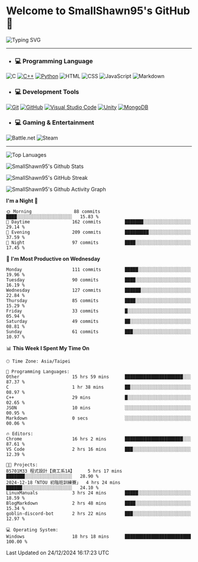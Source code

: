 # Welcome to SmallShawn95's GitHub 👋

![Typing SVG](https://readme-typing-svg.demolab.com/?lines=print("Hello,+world!");printf("Hello,+world!");cout+<<+"Hello,+world!";console.log("Hello,+world!")&center=true&vCenter=true&size=22&random=true)

***
<!-- https://shields.io/, https://simpleicons.org/ -->
* ### 💻 Programming Language
![C](https://img.shields.io/badge/-C-A8B9CC?style=flat-square&logo=c&logoColor=white)
[![C++](https://img.shields.io/badge/-C++-00599C?style=flat-square&logo=cplusplus)](https://cplusplus.com/)
[![Python](https://img.shields.io/badge/-Python-3776AB?style=flat-square&logo=python&logoColor=white)](https://www.python.org/)
![HTML](https://img.shields.io/badge/-HTML-E34F26?style=flat-square&logo=html5&logoColor=white)
![CSS](https://img.shields.io/badge/-CSS-1572B6?style=flat-square&logo=css3)
![JavaScript](https://img.shields.io/badge/-JavaScript-F7DF1E?style=flat-square&logo=javascript&logoColor=white)
![Markdown](https://img.shields.io/badge/-Markdown-000000?style=flat-square&logo=markdown)
* ### 💻 Development Tools
[![Git](https://img.shields.io/badge/-Git-f05032?style=flat-square&logo=git&logoColor=white)](https://git-scm.com/)
[![GitHub](https://img.shields.io/badge/-GitHub-181717?style=flat-square&logo=github)](https://github.com/)
[![Visual Studio Code](https://img.shields.io/badge/-Visual%20Studio%20Code-007ACC?style=flat-square&logo=visualstudiocode)](https://code.visualstudio.com/)
[![Unity](https://img.shields.io/badge/-Unity-000000?style=flat-square&logo=unity)](https://unity.com/)
[![MongoDB](https://img.shields.io/badge/-MongoDB-47A248?style=flat-square&logo=mongodb&logoColor=white)](https://www.mongodb.com/)
* ### 💻 Gaming & Entertainment
![Battle.net](https://img.shields.io/badge/-Battle.net-4381C3?style=flat-square&logo=battledotnet&logoColor=white)
![Steam](https://img.shields.io/badge/-Steam-000000?style=flat-square&logo=steam)
***

<!-- ![GitHub User's Stars](https://img.shields.io/github/stars/smallshawn95?color=orange&label=Stars&labelColor=yellow) -->
<!-- ![GitHub Followers](https://img.shields.io/github/followers/smallshawn95?color=orange&label=Followers&labelColor=FFDBAC) -->

![Top Lanuages](https://github-readme-stats.vercel.app/api/top-langs/?username=smallshawn95&theme=holi&layout=donut&size_weight=0.5&count_weight=0.5&exclude_repo=smallshawn95.github.io)

![SmallShawn95's Github Stats](https://github-readme-stats.vercel.app/api?username=smallshawn95&theme=holi&show_icons=true&rank_icon=github)

![SmallShawn95's GitHub Streak](https://streak-stats.demolab.com/?user=smallshawn95&theme=holi-theme&date_format=M%20j%5B%2C%20Y%5D)

![SmallShawn95's Github Activity Graph](https://github-readme-activity-graph.vercel.app/graph?username=smallshawn95&theme=tokyo-night)

<!-- ![SmallShawn95's WakaTime Stats](https://github-readme-stats.vercel.app/api/wakatime?username=smallshawn95) -->
<!-- ![Repositorie Card](https://github-readme-stats.vercel.app/api/pin/?username=smallshawn95&repo=Python-Discord-Bot-Course&theme=holi) -->
<!-- ![Repositorie Card](https://github-readme-stats.vercel.app/api/pin/?username=smallshawn95&repo=ZeroJudge-Code&theme=holi) -->

<!--START_SECTION:waka-->
**I'm a Night 🦉** 

```text
🌞 Morning                88 commits          ████░░░░░░░░░░░░░░░░░░░░░   15.83 % 
🌆 Daytime                162 commits         ███████░░░░░░░░░░░░░░░░░░   29.14 % 
🌃 Evening                209 commits         █████████░░░░░░░░░░░░░░░░   37.59 % 
🌙 Night                  97 commits          ████░░░░░░░░░░░░░░░░░░░░░   17.45 % 
```
📅 **I'm Most Productive on Wednesday** 

```text
Monday                   111 commits         █████░░░░░░░░░░░░░░░░░░░░   19.96 % 
Tuesday                  90 commits          ████░░░░░░░░░░░░░░░░░░░░░   16.19 % 
Wednesday                127 commits         ██████░░░░░░░░░░░░░░░░░░░   22.84 % 
Thursday                 85 commits          ████░░░░░░░░░░░░░░░░░░░░░   15.29 % 
Friday                   33 commits          █░░░░░░░░░░░░░░░░░░░░░░░░   05.94 % 
Saturday                 49 commits          ██░░░░░░░░░░░░░░░░░░░░░░░   08.81 % 
Sunday                   61 commits          ███░░░░░░░░░░░░░░░░░░░░░░   10.97 % 
```


📊 **This Week I Spent My Time On** 

```text
🕑︎ Time Zone: Asia/Taipei

💬 Programming Languages: 
Other                    15 hrs 59 mins      ██████████████████████░░░   87.37 % 
C                        1 hr 38 mins        ██░░░░░░░░░░░░░░░░░░░░░░░   08.97 % 
C++                      29 mins             █░░░░░░░░░░░░░░░░░░░░░░░░   02.65 % 
JSON                     10 mins             ░░░░░░░░░░░░░░░░░░░░░░░░░   00.95 % 
Markdown                 0 secs              ░░░░░░░░░░░░░░░░░░░░░░░░░   00.06 % 

🔥 Editors: 
Chrome                   16 hrs 2 mins       ██████████████████████░░░   87.61 % 
VS Code                  2 hrs 16 mins       ███░░░░░░░░░░░░░░░░░░░░░░   12.39 % 

🐱‍💻 Projects: 
B5701M33 程式設計【資工系1A】     5 hrs 17 mins       ███████░░░░░░░░░░░░░░░░░░   28.90 % 
2024-12-18「NTOU 初階班訓練賽」  4 hrs 24 mins       ██████░░░░░░░░░░░░░░░░░░░   24.10 % 
LinuxManuals             3 hrs 24 mins       █████░░░░░░░░░░░░░░░░░░░░   18.59 % 
BlogMarkdown             2 hrs 48 mins       ████░░░░░░░░░░░░░░░░░░░░░   15.34 % 
goblin-discord-bot       2 hrs 22 mins       ███░░░░░░░░░░░░░░░░░░░░░░   12.97 % 

💻 Operating System: 
Windows                  18 hrs 18 mins      █████████████████████████   100.00 % 
```


 Last Updated on 24/12/2024 16:17:23 UTC
<!--END_SECTION:waka-->

<!--
**smallshawn95/smallshawn95** is a ✨ _special_ ✨ repository because its `README.md` (this file) appears on your GitHub profile.

- 🔭 I’m currently working on ...
- 🌱 I’m currently learning ...
- 👯 I’m looking to collaborate on ...
- 🤔 I’m looking for help with ...
- 💬 Ask me about ...
- 📫 How to reach me: ...
- 😄 Pronouns: ...
- ⚡ Fun fact: ...
-->
